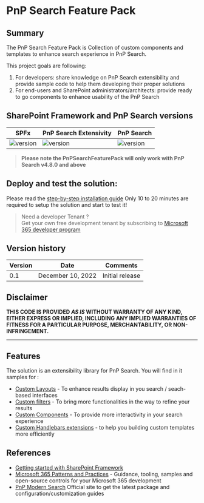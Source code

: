# PnP Search Feature Pack

## Summary

The PnP Search Feature Pack is Collection of custom components and templates to enhance search experience in PnP Search.

This project goals are following:

1. For developers: share knowledge on PnP Search extensibility and provide sample code to help them developing their proper solutions
2. For end-users and SharePoint administrators/architects: provide ready to go components to enhance usability of the PnP Search

## SharePoint Framework and PnP Search versions

| SPFx                                                              | PnP Search Extensivity                                         | PnP Search                                                      |
| ----------------------------------------------------------------- | -------------------------------------------------------------- | --------------------------------------------------------------- |
| ![version](https://img.shields.io/badge/version-1.15.2-green.svg) | ![version](https://img.shields.io/badge/version-1.5.0-red.svg) | ![version](https://img.shields.io/badge/version-4.8.0-blue.svg) |

> **Please note the PnPSearchFeaturePack will only work with PnP Search v4.8.0 and above**

## Deploy and test the solution:

Please read the [step-by-step installation guide](00-documentation/Step-by-step-installation.md)
Only 10 to 20 minutes are required to setup the solution and start to test it!

> Need a developer Tenant ?<br>
> Get your own free development tenant by subscribing to [Microsoft 365 developer program](http://aka.ms/o365devprogram)

## Version history

| Version | Date              | Comments        |
| ------- | ----------------- | --------------- |
| 0.1     | December 10, 2022 | Initial release |

## Disclaimer

**THIS CODE IS PROVIDED _AS IS_ WITHOUT WARRANTY OF ANY KIND, EITHER EXPRESS OR IMPLIED, INCLUDING ANY IMPLIED WARRANTIES OF FITNESS FOR A PARTICULAR PURPOSE, MERCHANTABILITY, OR NON-INFRINGEMENT.**

---

## Features

The solution is an extensibility library for PnP Search.
You will find in it samples for :

- [Custom Layouts](00-documentation/CustomLayouts.md) - To enhance results display in you search / seach-based interfaces
- [Custom filters](00-documentation/CustomFilters.md) - To bring more functionalities in the way to refine your results
- [Custom Components](00-documentation/CustomComponents.md) - To provide more interactivity in your search experience
- [Custom Handlebars extensions](00-documentation/CustomHandlebarsCustomizations.md) - to help you building custom templates more efficiently

## References

- [Getting started with SharePoint Framework](https://docs.microsoft.com/en-us/sharepoint/dev/spfx/set-up-your-developer-tenant)
- [Microsoft 365 Patterns and Practices](https://aka.ms/m365pnp) - Guidance, tooling, samples and open-source controls for your Microsoft 365 development
- [PnP Modern Search](https://microsoft-search.github.io/pnp-modern-search/) Official site to get the latest package and configuration/customization guides
